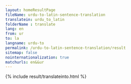 ```yaml
---
layout: homeResultPage
fileName: urdu-to-latin-sentence-translation
translatein: urdu_to_latin
folderName : translate
lang: en
from: ur
to: la
langname: urdu-to
permalink: /urdu-to-latin-sentence-translation/result
sitemap: false
nointernationalization: true
matchurls: en&&ur
---
```

{% include result/translateinto.html %}

<script src="/js/result/translation.js" data-foldername="{{page.folderName}}" data-lang="{{page.lang}}"></script>
